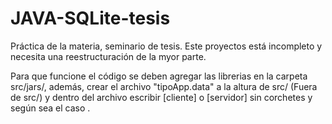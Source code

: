 # JAVA-SQLite-tesis
Práctica de la materia, seminario de tesis. Este proyectos está incompleto y necesita una reestructuración de la myor parte.

Para que funcione el código se deben agregar las librerias en la carpeta src/jars/, además, crear el archivo "tipoApp.data" a la altura de src/ (Fuera de src/) y dentro del archivo escribir [cliente] o [servidor] sin corchetes y según sea el caso .
